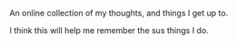 An online collection of my thoughts, and things I get up to.

I think this will help me remember the sus things I do.